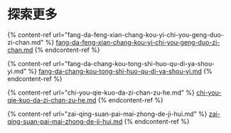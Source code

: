 # 探索更多

{% content-ref url="fang-da-feng-xian-chang-kou-yi-chi-you-geng-duo-zi-chan.md" %}
[fang-da-feng-xian-chang-kou-yi-chi-you-geng-duo-zi-chan.md](fang-da-feng-xian-chang-kou-yi-chi-you-geng-duo-zi-chan.md)
{% endcontent-ref %}

{% content-ref url="fang-da-chang-kou-tong-shi-huo-qu-di-ya-shou-yi.md" %}
[fang-da-chang-kou-tong-shi-huo-qu-di-ya-shou-yi.md](fang-da-chang-kou-tong-shi-huo-qu-di-ya-shou-yi.md)
{% endcontent-ref %}

{% content-ref url="chi-you-qie-kuo-da-zi-chan-zu-he.md" %}
[chi-you-qie-kuo-da-zi-chan-zu-he.md](chi-you-qie-kuo-da-zi-chan-zu-he.md)
{% endcontent-ref %}

{% content-ref url="zai-qing-suan-pai-mai-zhong-de-ji-hui.md" %}
[zai-qing-suan-pai-mai-zhong-de-ji-hui.md](zai-qing-suan-pai-mai-zhong-de-ji-hui.md)
{% endcontent-ref %}
